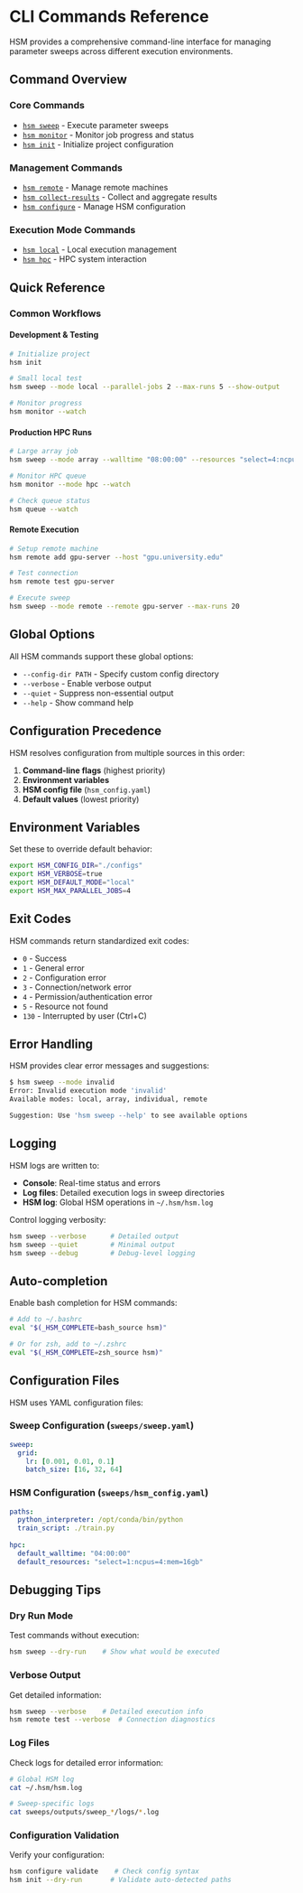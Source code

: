 # CLI Commands Reference

HSM provides a comprehensive command-line interface for managing parameter sweeps across different execution environments.

## Command Overview

### Core Commands
- [`hsm sweep`](sweep.md) - Execute parameter sweeps
- [`hsm monitor`](monitor.md) - Monitor job progress and status
- [`hsm init`](init.md) - Initialize project configuration

### Management Commands  
- [`hsm remote`](remote.md) - Manage remote machines
- [`hsm collect-results`](collect.md) - Collect and aggregate results
- [`hsm configure`](configure.md) - Manage HSM configuration

### Execution Mode Commands
- [`hsm local`](local.md) - Local execution management
- [`hsm hpc`](hpc.md) - HPC system interaction

## Quick Reference

### Common Workflows

#### Development & Testing
```bash
# Initialize project
hsm init

# Small local test
hsm sweep --mode local --parallel-jobs 2 --max-runs 5 --show-output

# Monitor progress
hsm monitor --watch
```

#### Production HPC Runs
```bash
# Large array job
hsm sweep --mode array --walltime "08:00:00" --resources "select=4:ncpus=8:mem=32gb"

# Monitor HPC queue
hsm monitor --mode hpc --watch

# Check queue status
hsm queue --watch
```

#### Remote Execution
```bash
# Setup remote machine
hsm remote add gpu-server --host "gpu.university.edu"

# Test connection
hsm remote test gpu-server

# Execute sweep
hsm sweep --mode remote --remote gpu-server --max-runs 20
```

## Global Options

All HSM commands support these global options:

- `--config-dir PATH` - Specify custom config directory
- `--verbose` - Enable verbose output
- `--quiet` - Suppress non-essential output
- `--help` - Show command help

## Configuration Precedence

HSM resolves configuration from multiple sources in this order:

1. **Command-line flags** (highest priority)
2. **Environment variables** 
3. **HSM config file** (`hsm_config.yaml`)
4. **Default values** (lowest priority)

## Environment Variables

Set these to override default behavior:

```bash
export HSM_CONFIG_DIR="./configs"
export HSM_VERBOSE=true
export HSM_DEFAULT_MODE="local"
export HSM_MAX_PARALLEL_JOBS=4
```

## Exit Codes

HSM commands return standardized exit codes:

- `0` - Success
- `1` - General error
- `2` - Configuration error
- `3` - Connection/network error  
- `4` - Permission/authentication error
- `5` - Resource not found
- `130` - Interrupted by user (Ctrl+C)

## Error Handling

HSM provides clear error messages and suggestions:

```bash
$ hsm sweep --mode invalid
Error: Invalid execution mode 'invalid'
Available modes: local, array, individual, remote

Suggestion: Use 'hsm sweep --help' to see available options
```

## Logging

HSM logs are written to:
- **Console**: Real-time status and errors
- **Log files**: Detailed execution logs in sweep directories
- **HSM log**: Global HSM operations in `~/.hsm/hsm.log`

Control logging verbosity:
```bash
hsm sweep --verbose      # Detailed output
hsm sweep --quiet        # Minimal output  
hsm sweep --debug        # Debug-level logging
```

## Auto-completion

Enable bash completion for HSM commands:

```bash
# Add to ~/.bashrc
eval "$(_HSM_COMPLETE=bash_source hsm)"

# Or for zsh, add to ~/.zshrc  
eval "$(_HSM_COMPLETE=zsh_source hsm)"
```

## Configuration Files

HSM uses YAML configuration files:

### Sweep Configuration (`sweeps/sweep.yaml`)
```yaml
sweep:
  grid:
    lr: [0.001, 0.01, 0.1]
    batch_size: [16, 32, 64]
```

### HSM Configuration (`sweeps/hsm_config.yaml`)
```yaml
paths:
  python_interpreter: /opt/conda/bin/python
  train_script: ./train.py
  
hpc:
  default_walltime: "04:00:00"
  default_resources: "select=1:ncpus=4:mem=16gb"
```

## Debugging Tips

### Dry Run Mode
Test commands without execution:
```bash
hsm sweep --dry-run    # Show what would be executed
```

### Verbose Output
Get detailed information:
```bash
hsm sweep --verbose    # Detailed execution info
hsm remote test --verbose  # Connection diagnostics
```

### Log Files
Check logs for detailed error information:
```bash
# Global HSM log
cat ~/.hsm/hsm.log

# Sweep-specific logs
cat sweeps/outputs/sweep_*/logs/*.log
```

### Configuration Validation
Verify your configuration:
```bash
hsm configure validate    # Check config syntax
hsm init --dry-run       # Validate auto-detected paths
``` 